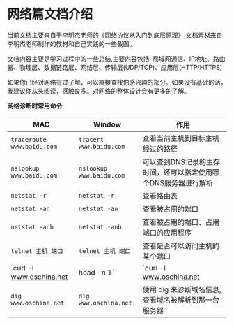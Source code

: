 # 网络篇文档介绍
当前文档主要来自于李明杰老师的《网络协议从入门到底层原理》,文档素材来自李明杰老师制作的教材和自己实践的一些截图。

文档内容主要是学习过程中的一些总结,主要内容包括: 局域网通信、IP地址、路由器、物理层、数据链路层、网络层、传输层(UDP/TCP)、应用层(HTTP/HTTPS)

如果你已经对网络有过了解，可以直接查找你感兴趣的部分。如果没有基础的话，我建议你从头阅读，感触良多。对网络的整体设计会有更多的了解。

**网络诊断时常用命令**

MAC | Window | 作用
------- | ------- | -------
`traceroute www.baidu.com` | `tracert www.baidu.com` | 查看当前主机到目标主机经过的路径  
`nslookup  www.baidu.com` | `nslookup www.baidu.com` | 可以查到DNS记录的生存时间，还可以指定使用哪个DNS服务器进行解析
`netstat -r` | `netstat -r` | 查看路由表
`netstat -an` | `netstat -an` | 查看被占用的端口
`netstat -anb` | `netstat -anb` | 查看被占用的端口、占用端口的应用程序
`telnet 主机 端口` | `telnet 主机 端口` | 查看是否可以访问主机的某个端口
`curl -I www.oschina.net | head -n 1` | `curl -I www.oschina.net | head -n 1` | 检查某个主机是否运行 HTTP 服务，或者检查某网站是否可用
`dig www.oschina.net` | `dig www.oschina.net` | 使用 dig 来诊断域名信息,查看域名被解析到那一台服务器